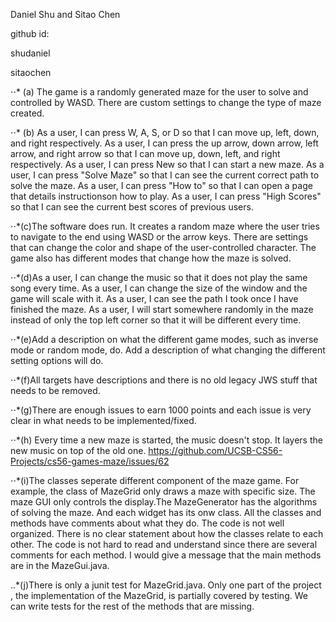 Daniel Shu and Sitao Chen

github id:

shudaniel

sitaochen

⋅⋅* (a) The game is a randomly generated maze for the user to solve and controlled by WASD. There are custom settings to change the type of maze created.

⋅⋅* (b) As a user, I can press W, A, S, or D so that I can move up, left, down, and right respectively. As a user, I can press the up arrow, down arrow, left arrow, and right arrow so that I can move up, down, left, and right respectively. As a user, I can press New so that I can start a new maze. As a user, I can press "Solve Maze" so that I can see the current correct path to solve the maze. As a user, I can press "How to" so that I can open a page that details instructionson how to play. As a user, I can press "High Scores" so that I can see the current best scores of previous users.

⋅⋅*(c)The software does run. It creates a random maze where the user tries to navigate to the end using WASD or the arrow keys. There are settings that can change the color and shape of the user-controlled character. The game also has different modes that change how the maze is solved.

⋅⋅*(d)As a user, I can change the music so that it does not play the same song every time. As a user, I can change the size of the window and the game will scale with it. As a user, I can see the path I took once I have finished the maze. As a user, I will start somewhere randomly in the maze instead of only the top left corner so that it will be different every time.

⋅⋅*(e)Add a description on what the different game modes, such as inverse mode or random mode, do. Add a description of what changing the different setting options will do.

⋅⋅*(f)All targets have descriptions and there is no old legacy JWS stuff that needs to be removed.

⋅⋅*(g)There are enough issues to earn 1000 points and each issue is very clear in what needs to be implemented/fixed.

⋅⋅*(h) Every time a new maze is started, the music doesn't stop. It layers the new music on top of the old one. https://github.com/UCSB-CS56-Projects/cs56-games-maze/issues/62

⋅⋅*(i)The classes seperate different component of the maze game. For example, the class of MazeGrid only draws a maze with specific size. The maze GUI only controls the display.The MazeGenerator has the algorithms of solving the maze. And each widget has its onw class. All the classes and methods have comments about what they do. The code is not well organized. There is no clear statement about how the classes relate to each other. The code is not hard to read and understand since there are several comments for each method. I would give a message that the main methods are in the MazeGui.java.

..*(j)There is only a junit test for MazeGrid.java. Only one part of the project , the implementation of the MazeGrid, is partially covered by testing. We can write tests for the rest of the methods that are missing.